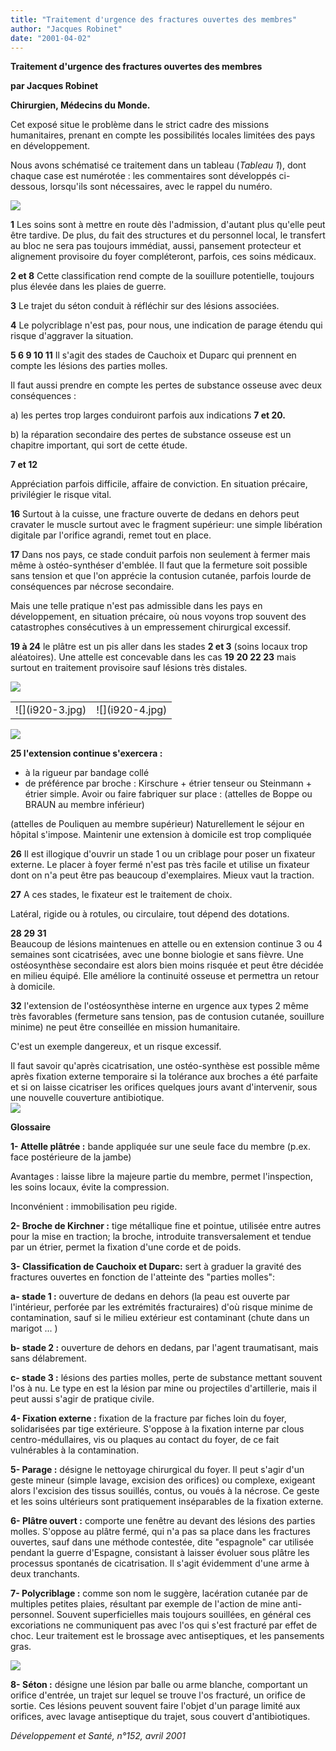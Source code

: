 ```yaml
---
title: "Traitement d'urgence des fractures ouvertes des membres"
author: "Jacques Robinet"
date: "2001-04-02"
---
```


**Traitement d'urgence des fractures ouvertes des membres**

**par Jacques Robinet**

**Chirurgien, Médecins du Monde.**

Cet exposé situe le problème dans le strict cadre des missions humanitaires, prenant en compte les possibilités locales limitées des pays en développement.

Nous avons schématisé ce traitement dans un tableau (_Tableau 1_), dont chaque case est numérotée : les commentaires sont développés ci-dessous, lorsqu'ils sont nécessaires, avec le rappel du numéro.

![](i920-1.jpg)


**1** Les soins sont à mettre en route dès l'admission, d'autant plus qu'elle peut être tardive. De plus, du fait des structures et du personnel local, le transfert au bloc ne sera pas toujours immédiat, aussi, pansement protecteur et alignement provisoire du foyer compléteront, parfois, ces soins médicaux.

**2 et 8** Cette classification rend compte de la souillure potentielle, toujours plus élevée dans les plaies de guerre.

**3** Le trajet du séton conduit à réfléchir sur des lésions associées.

**4** Le polycriblage n'est pas, pour nous, une indication de parage étendu qui risque d'aggraver la situation.

**5 6 9 10 11** Il s'agit des stades de Cauchoix et Duparc qui prennent en compte les lésions des parties molles.

Il faut aussi prendre en compte les pertes de substance osseuse avec deux conséquences :

a) les pertes trop larges conduiront parfois aux indications **7 et 20.**

b) la réparation secondaire des pertes de substance osseuse est un chapitre important, qui sort de cette étude.

**7 et 12**

Appréciation parfois difficile, affaire de conviction. En situation précaire, privilégier le risque vital.

**16** Surtout à la cuisse, une fracture ouverte de dedans en dehors peut cravater le muscle surtout avec le fragment supérieur: une simple libération digitale par l'orifice agrandi, remet tout en place.

**17** Dans nos pays, ce stade conduit parfois non seulement à fermer mais même à ostéo-synthéser d'emblée. Il faut que la fermeture soit possible sans tension et que l'on apprécie la contusion cutanée, parfois lourde de conséquences par nécrose secondaire.

Mais une telle pratique n'est pas admissible dans les pays en développement, en situation précaire, où nous voyons trop souvent des catastrophes consécutives à un empressement chirurgical excessif.

**19 à 24** le plâtre est un pis aller dans les stades **2 et 3** (soins locaux trop aléatoires). Une attelle est concevable dans les cas **19** **20 22 23** mais surtout en traitement provisoire sauf lésions très distales.

![](i920-2.jpg)


<table>

<tbody>

<tr>

<td valign="top">![](i920-3.jpg)
</td>

<td valign="top">![](i920-4.jpg)
</td>

</tr>

</tbody>

</table>

![](i920-5.jpg)


**25 l'extension continue s'exercera :**  
- à la rigueur par bandage collé  
- de préférence par broche : Kirschure + étrier tenseur ou Steinmann + étrier simple. Avoir ou faire fabriquer sur place : (attelles de Boppe ou BRAUN au membre inférieur)

(attelles de Pouliquen au membre supérieur) Naturellement le séjour en hôpital s'impose. Maintenir une extension à domicile est trop compliquée

**26** Il est illogique d'ouvrir un stade 1 ou un criblage pour poser un fixateur externe. Le placer à foyer fermé n'est pas très facile et utilise un fixateur dont on n'a peut être pas beaucoup d'exemplaires. Mieux vaut la traction.

**27** A ces stades, le fixateur est le traitement de choix.

Latéral, rigide ou à rotules, ou circulaire, tout dépend des dotations.

**28 29 31**  
Beaucoup de lésions maintenues en attelle ou en extension continue 3 ou 4 semaines sont cicatrisées, avec une bonne biologie et sans fièvre. Une ostéosynthèse secondaire est alors bien moins risquée et peut être décidée en milieu équipé. Elle améliore la continuité osseuse et permettra un retour à domicile.

**32** l'extension de l'ostéosynthèse interne en urgence aux types 2 même très favorables (fermeture sans tension, pas de contusion cutanée, souillure minime) ne peut être conseillée en mission humanitaire.

C'est un exemple dangereux, et un risque excessif.

Il faut savoir qu'après cicatrisation, une ostéo-synthèse est possible même après fixation externe temporaire si la tolérance aux broches a été parfaite et si on laisse cicatriser les orifices quelques jours avant d'intervenir, sous une nouvelle couverture antibiotique.  
![](i920-6.jpg)
  

**Glossaire**

**1- Attelle plâtrée :** bande appliquée sur une seule face du membre (p.ex. face postérieure de la jambe)

Avantages : laisse libre la majeure partie du membre, permet l'inspection, les soins locaux, évite la compression.

Inconvénient : immobilisation peu rigide.

**2- Broche de Kirchner :** tige métallique fine et pointue, utilisée entre autres pour la mise en traction; la broche, introduite transversalement et tendue par un étrier, permet la fixation d'une corde et de poids.

**3- Classification de Cauchoix et Duparc:** sert à graduer la gravité des fractures ouvertes en fonction de l'atteinte des "parties molles":

**a- stade 1 :** ouverture de dedans en dehors (la peau est ouverte par l'intérieur, perforée par les extrémités fracturaires) d'où risque minime de contamination, sauf si le milieu extérieur est contaminant (chute dans un marigot ... )

**b- stade 2 :** ouverture de dehors en dedans, par l'agent traumatisant, mais sans délabrement.

**c- stade 3 :** lésions des parties molles, perte de substance mettant souvent l'os à nu. Le type en est la lésion par mine ou projectiles d'artillerie, mais il peut aussi s'agir de pratique civile.

**4- Fixation externe :** fixation de la fracture par fiches loin du foyer, solidarisées par tige extérieure. S'oppose à la fixation interne par clous centro-médullaires, vis ou plaques au contact du foyer, de ce fait vulnérables à la contamination.

**5- Parage :** désigne le nettoyage chirurgical du foyer. Il peut s'agir d'un geste mineur (simple lavage, excision des orifices) ou complexe, exigeant alors l'excision des tissus souillés, contus, ou voués à la nécrose. Ce geste et les soins ultérieurs sont pratiquement inséparables de la fixation externe.

**6- Plâtre ouvert :** comporte une fenêtre au devant des lésions des parties molles. S'oppose au plâtre fermé, qui n'a pas sa place dans les fractures ouvertes, sauf dans une méthode contestée, dite "espagnole" car utilisée pendant la guerre d'Espagne, consistant à laisser évoluer sous plâtre les processus spontanés de cicatrisation. Il s'agit évidemment d'une arme à deux tranchants.

**7- Polycriblage :** comme son nom le suggère, lacération cutanée par de multiples petites plaies, résultant par exemple de l'action de mine anti-personnel. Souvent superficielles mais toujours souillées, en général ces excoriations ne communiquent pas avec l'os qui s'est fracturé par effet de choc. Leur traitement est le brossage avec antiseptiques, et les pansements gras.

![](i920-7.jpg)


**8- Séton :** désigne une lésion par balle ou arme blanche, comportant un orifice d'entrée, un trajet sur lequel se trouve l'os fracturé, un orifice de sortie. Ces lésions peuvent souvent faire l'objet d'un parage limité aux orifices, avec lavage antiseptique du trajet, sous couvert d'antibiotiques.

_Développement et Santé, n°152, avril 2001_